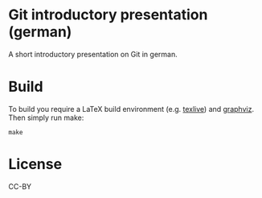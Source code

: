 Git introductory presentation (german)
===

A short introductory presentation on Git in german.

# Build

To build you require a LaTeX build environment (e.g. [texlive](http://www.tug.org/texlive/)) and [graphviz](http://www.graphviz.org/). Then simply run make:

    make

# License

CC-BY
